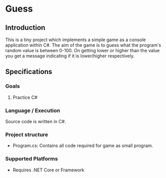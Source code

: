# Guess

## Introduction

This is a tiny project which implements a simple game as a console application within C#. The aim of the game is to guess what the program's random value is between 0-100. On getting lower or higher than the value you get a message indicating if it is lower/higher respectively.

## Specifications

### Goals

1. Practice C#

### Language / Execution

Source code is written in C#.

### Project structure

- Program.cs: Contains all code required for game as small program.

### Supported Platforms

- Requires .NET Core or Framework

